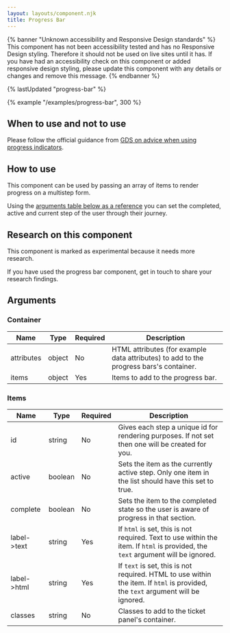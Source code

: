 ```yaml
---
layout: layouts/component.njk
title: Progress Bar
---
```


{% banner "Unknown accessibility and Responsive Design standards" %}
This component has not been accessibility tested and has no Responsive Design styling. Therefore it should not be used on live sites until it has. If you have had an accessibility check on this component or added responsive design styling, please update this component with any details or changes and remove this message.
{% endbanner %}

{% lastUpdated "progress-bar" %}

{% example "/examples/progress-bar", 300 %}

## When to use and not to use

Please follow the official guidance from [GDS on advice when using progress indicators](https://design-system.service.gov.uk/patterns/question-pages/#using-progress-indicators).

## How to use

This component can be used by passing an array of items to render progress on a multistep form.

Using the [arguments table below as a reference](#arguments) you can set the completed, active and current step of the user through their journey.

## Research on this component

This component is marked as experimental because it needs more research.

If you have used the progress bar component, get in touch to share your research findings.

## Arguments

### Container

|Name|Type|Required|Description|
|---|---|---|---|
|attributes|object|No|HTML attributes (for example data attributes) to add to the progress bars's container.|
|items|object|Yes|Items to add to the progress bar.|

### Items

|Name|Type|Required|Description|
|---|---|---|---|
|id|string|No|Gives each step a unique id for rendering purposes. If not set then one will be created for you.|
|active|boolean|No|Sets the item as the currently active step. Only one item in the list should have this set to true.|
|complete|boolean|No|Sets the item to the completed state so the user is aware of progress in that section.|
|label->text|string|Yes|If `html` is set, this is not required. Text to use within the item. If `html` is provided, the `text` argument will be ignored.|
|label->html|string|Yes|If `text` is set, this is not required. HTML to use within the item. If `html` is provided, the `text` argument will be ignored.|
|classes|string|No|Classes to add to the ticket panel's container.|
